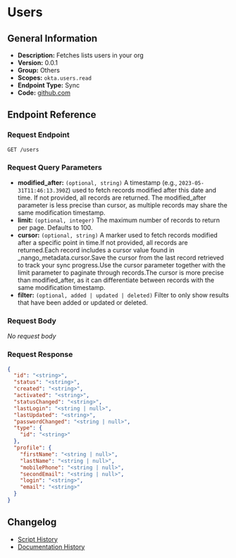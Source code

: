 <!-- BEGIN GENERATED CONTENT -->
# Users

## General Information

- **Description:** Fetches lists users in your org
- **Version:** 0.0.1
- **Group:** Others
- **Scopes:** `okta.users.read`
- **Endpoint Type:** Sync
- **Code:** [github.com](https://github.com/NangoHQ/integration-templates/tree/main/integrations/okta/syncs/users.ts)


## Endpoint Reference

### Request Endpoint

`GET /users`

### Request Query Parameters

- **modified_after:** `(optional, string)` A timestamp (e.g., `2023-05-31T11:46:13.390Z`) used to fetch records modified after this date and time. If not provided, all records are returned. The modified_after parameter is less precise than cursor, as multiple records may share the same modification timestamp.
- **limit:** `(optional, integer)` The maximum number of records to return per page. Defaults to 100.
- **cursor:** `(optional, string)` A marker used to fetch records modified after a specific point in time.If not provided, all records are returned.Each record includes a cursor value found in _nango_metadata.cursor.Save the cursor from the last record retrieved to track your sync progress.Use the cursor parameter together with the limit parameter to paginate through records.The cursor is more precise than modified_after, as it can differentiate between records with the same modification timestamp.
- **filter:** `(optional, added | updated | deleted)` Filter to only show results that have been added or updated or deleted.

### Request Body

_No request body_

### Request Response

```json
{
  "id": "<string>",
  "status": "<string>",
  "created": "<string>",
  "activated": "<string>",
  "statusChanged": "<string>",
  "lastLogin": "<string | null>",
  "lastUpdated": "<string>",
  "passwordChanged": "<string | null>",
  "type": {
    "id": "<string>"
  },
  "profile": {
    "firstName": "<string | null>",
    "lastName": "<string | null>",
    "mobilePhone": "<string | null>",
    "secondEmail": "<string | null>",
    "login": "<string>",
    "email": "<string>"
  }
}
```

## Changelog

- [Script History](https://github.com/NangoHQ/integration-templates/commits/main/integrations/okta/syncs/users.ts)
- [Documentation History](https://github.com/NangoHQ/integration-templates/commits/main/integrations/okta/syncs/users.md)

<!-- END  GENERATED CONTENT -->

